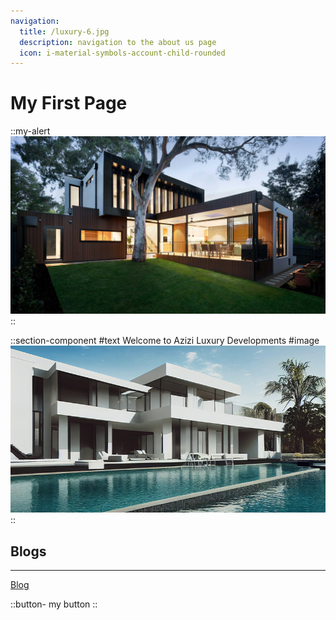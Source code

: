 ```yaml
---
navigation:
  title: /luxury-6.jpg
  description: navigation to the about us page
  icon: i-material-symbols-account-child-rounded
---
```


# My First Page

<!-- ![hero](/public/images/about-us/about-us-mobile-hero.jpg) -->

::my-alert
![desktop-hero.jpg](/desktop-hero.jpg)
::


::section-component
#text
Welcome to
Azizi Luxury Developments
#image
![sectionImage](/luxury-6.jpg)
::



## Blogs

---

[Blog](/blog)

::button-
my button
::


